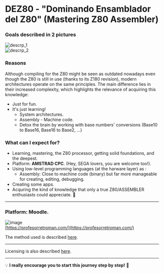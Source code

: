 # DEZ80 - "Dominando Ensamblador del Z80" (Mastering Z80 Assembler)

### Goals described in 2 pictures
![descrp_1](https://github.com/user-attachments/assets/04df7fe7-da4b-4a2d-9481-b0e35a449fb2)  
![descrp_2](https://github.com/user-attachments/assets/9bc26e89-434b-4241-9fff-1c645f2aa376)  

### Reasons
Although compiling for the Z80 might be seen as outdated nowadays even though the Z80 is still in use (thanks to its Z180 revision), modern architectures operate on the same principles. The main difference lies in their increased complexity, which highlights the relevance of acquiring this knowledge:

* Just for fun.
* It's just learning!
  - System architectures.
  - Assembly - Machine code.
  - Detox the brain by working with base numbers' conversions (Base10 to Base16, Base16 to Base2, ...)
 

### What can I expect for?

* Learning, mastering, the Z80 processor, getting solid foundations, and the deepest.  
* Platform: **AMSTRAD CPC**. (Hey, SEGA lovers, you are welcome too!). 
* Using low-level programming languages (at the harware layer) as :   
  * Assembly: Close to machine code (binary) but far more manageable for creating, editing, debugging.
* Creating some apps.  
* Acquring the kind of knowledge that only a true Z80/ASSEMBLER enthusiasts could appreciate. 🤪 

***

### Platform:  Moodle.
![image](https://github.com/user-attachments/assets/1b473457-506d-4f15-8a7b-6b7beee17cf6)  
[https://profesorretroman.com/](https://profesorretroman.com/)  

The method used is described [here](https://github.com/alexandrglm/elearning_tools/blob/3d4ba4908de716be88ab821fd9d666810ef3815a/z80asmmooc/contents/Course/MODULE_0%3AIntroduction/T00_Introduction_to_Z80_Assembly.md).  

***

Licensing is also described [here]([perma](https://github.com/alexandrglm/elearning_tools/blob/3d4ba4908de716be88ab821fd9d666810ef3815a/z80asmmooc/LICENSE)).  

***

💡 **I really encourage you to start this journey step by step!** 🌟  


